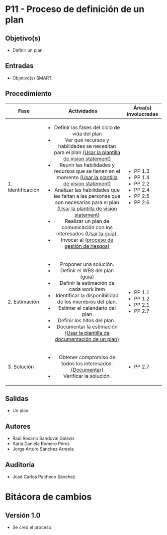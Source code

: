 # P11 - Proceso de definición de un plan

## Objetivo(s)

- Definir un plan.

## Entradas

- Objetivo(s) SMART.

## Procedimiento

| Fase |   Actividades   | Área(s) involucradas |
|------|:---------------:|--------------------|
| 1. Identificación | <ul><li>Definir las fases del ciclo de vida del plan </li> <li>Ver qué recursos y habilidades se necesitan para el plan [(Usar la plantilla de vision statement)](../plantillas/PL07-plantilla-para-vision-statement-de-un-plan)</li><li>Reunir las habilidades y recursos que se tienen en el momento [(Usar la plantilla de vision statement)](../plantillas/PL07-plantilla-para-vision-statement-de-un-plan)</li><li>Analizar las habilidades que les faltan a las personas que son necesarias para el plan [(Usar la plantilla de vision statement)](../plantillas/PL07-plantilla-para-vision-statement-de-un-plan)</li><li>Realizar un plan de comunicación con los interesados  [(Usar la guía)](../guias/G15-guia-ubicar-interesados-en-la-matriz-de-interesados). </li> <li>Invocar al [(proceso de gestión de riesgos)](../procesos/P08-proceso-gestion-riesgos)</li></ul> | <ul><li>PP 1.3</li><li>PP 1.4</li><li>PP 2.2</li><li>PP 2.4</li><li>PP 2.5</li><li>PP 2.6</li></ul> |
| 2. Estimación | <ul><li>Proponer una solución. </li><li>Definir el WBS del plan [(guía)](../guias/G07-guia-wbs) </li><li>Definir la estimación de cada work item  </li><li>Identificar la disponibilidad de los miembros del plan.</li><li>Estimar el calendario del plan</li><li>Definir los hitos del plan .</li> <li>Documentar la estimación [(Usar la plantilla de documentación de un plan)](../plantillas/PL08-plantilla-para-documentacion-de-un-plan)</li> </ul> | <ul><li>PP 1.1</li><li>PP 1.2</li><li>PP 2.1</li><li>PP 2.7</li></ul> |
| 3. Solución | <ul><li>Obtener compromiso de todos los interesados.[(Documentar)](../plantillas/PL08-plantilla-para-documentacion-de-un-plan)</li> <li>Verificar la solución.</li> </ul> | <ul><li>PP 2.7</li></ul> |

## Salidas
- Un plan

## Autores

- Raúl Rosario Sandoval Galaviz
- Karla Daniela Romero Pérez
- Jorge Arturo Sánchez Arreola 

## Auditoría

- José Carlos Pacheco Sánchez


# Bitácora de cambios

## Versión 1.0
  - Se creó el proceso.


